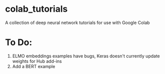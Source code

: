 # colab_tutorials
A collection of deep neural network  tutorials for use with Google Colab

# To Do:
1. ELMO embeddings examples have bugs, Keras doesn't currently update weights for Hub add-ins
2. Add a BERT example
